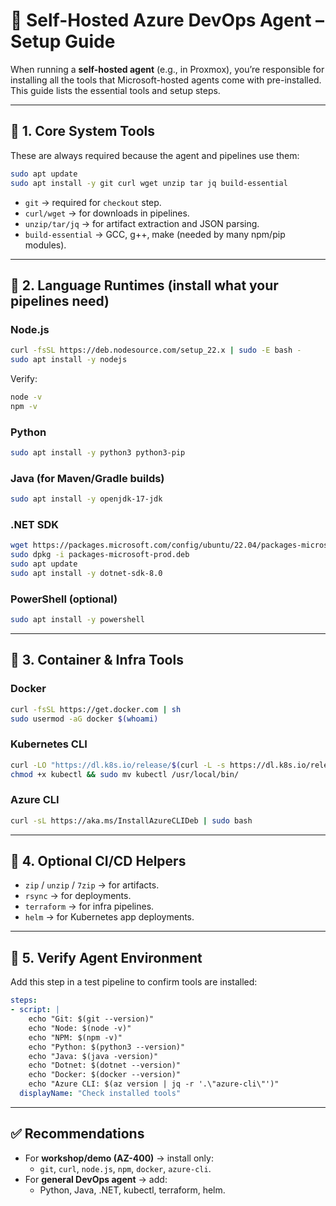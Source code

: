 # 🚀 Self-Hosted Azure DevOps Agent – Setup Guide

When running a **self-hosted agent** (e.g., in Proxmox), you’re responsible for installing all the tools that Microsoft-hosted agents come with pre-installed.  
This guide lists the essential tools and setup steps.

---

## 🔹 1. Core System Tools
These are always required because the agent and pipelines use them:

```bash
sudo apt update
sudo apt install -y git curl wget unzip tar jq build-essential
```

- `git` → required for `checkout` step.  
- `curl/wget` → for downloads in pipelines.  
- `unzip/tar/jq` → for artifact extraction and JSON parsing.  
- `build-essential` → GCC, g++, make (needed by many npm/pip modules).  

---

## 🔹 2. Language Runtimes (install what your pipelines need)

### Node.js
```bash
curl -fsSL https://deb.nodesource.com/setup_22.x | sudo -E bash -
sudo apt install -y nodejs
```
Verify:
```bash
node -v
npm -v
```

### Python
```bash
sudo apt install -y python3 python3-pip
```

### Java (for Maven/Gradle builds)
```bash
sudo apt install -y openjdk-17-jdk
```

### .NET SDK
```bash
wget https://packages.microsoft.com/config/ubuntu/22.04/packages-microsoft-prod.deb -O packages-microsoft-prod.deb
sudo dpkg -i packages-microsoft-prod.deb
sudo apt update
sudo apt install -y dotnet-sdk-8.0
```

### PowerShell (optional)
```bash
sudo apt install -y powershell
```

---

## 🔹 3. Container & Infra Tools

### Docker
```bash
curl -fsSL https://get.docker.com | sh
sudo usermod -aG docker $(whoami)
```

### Kubernetes CLI
```bash
curl -LO "https://dl.k8s.io/release/$(curl -L -s https://dl.k8s.io/release/stable.txt)/bin/linux/amd64/kubectl"
chmod +x kubectl && sudo mv kubectl /usr/local/bin/
```

### Azure CLI
```bash
curl -sL https://aka.ms/InstallAzureCLIDeb | sudo bash
```

---

## 🔹 4. Optional CI/CD Helpers
- `zip` / `unzip` / `7zip` → for artifacts.  
- `rsync` → for deployments.  
- `terraform` → for infra pipelines.  
- `helm` → for Kubernetes app deployments.  

---

## 🔹 5. Verify Agent Environment
Add this step in a test pipeline to confirm tools are installed:

```yaml
steps:
- script: |
    echo "Git: $(git --version)"
    echo "Node: $(node -v)"
    echo "NPM: $(npm -v)"
    echo "Python: $(python3 --version)"
    echo "Java: $(java -version)"
    echo "Dotnet: $(dotnet --version)"
    echo "Docker: $(docker --version)"
    echo "Azure CLI: $(az version | jq -r '.\"azure-cli\"')"
  displayName: "Check installed tools"
```

---

## ✅ Recommendations
- For **workshop/demo (AZ-400)** → install only:
  - `git`, `curl`, `node.js`, `npm`, `docker`, `azure-cli`.  
- For **general DevOps agent** → add:
  - Python, Java, .NET, kubectl, terraform, helm.  